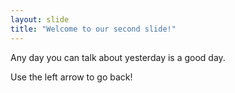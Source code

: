 ```yaml
---
layout: slide
title: "Welcome to our second slide!"
---
```

Any day you can talk about yesterday is a good day.

Use the left arrow to go back!
